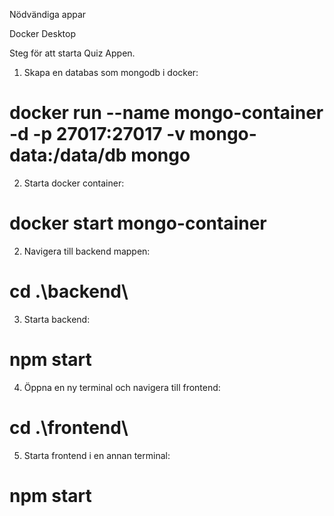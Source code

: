 Nödvändiga appar

Docker Desktop


Steg för att starta Quiz Appen.

1. Skapa en databas som mongodb i docker:

# docker run --name mongo-container -d -p 27017:27017 -v mongo-data:/data/db mongo

2. Starta docker container:

# docker start mongo-container

2. Navigera till backend mappen:

# cd .\backend\

3. Starta backend:

# npm start

4. Öppna en ny terminal och navigera till frontend:

# cd .\frontend\

5. Starta frontend i en annan terminal:

# npm start

